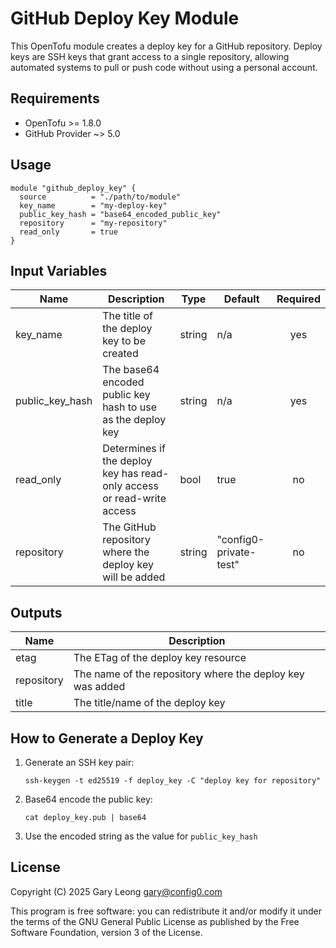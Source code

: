 # GitHub Deploy Key Module

This OpenTofu module creates a deploy key for a GitHub repository. Deploy keys are SSH keys that grant access to a single repository, allowing automated systems to pull or push code without using a personal account.

## Requirements

- OpenTofu >= 1.8.0
- GitHub Provider ~> 5.0

## Usage

```hcl
module "github_deploy_key" {
  source          = "./path/to/module"
  key_name        = "my-deploy-key"
  public_key_hash = "base64_encoded_public_key"
  repository      = "my-repository"
  read_only       = true
}
```

## Input Variables

| Name | Description | Type | Default | Required |
|------|-------------|------|---------|:--------:|
| key_name | The title of the deploy key to be created | string | n/a | yes |
| public_key_hash | The base64 encoded public key hash to use as the deploy key | string | n/a | yes |
| read_only | Determines if the deploy key has read-only access or read-write access | bool | true | no |
| repository | The GitHub repository where the deploy key will be added | string | "config0-private-test" | no |

## Outputs

| Name | Description |
|------|-------------|
| etag | The ETag of the deploy key resource |
| repository | The name of the repository where the deploy key was added |
| title | The title/name of the deploy key |

## How to Generate a Deploy Key

1. Generate an SSH key pair:
   ```
   ssh-keygen -t ed25519 -f deploy_key -C "deploy key for repository"
   ```

2. Base64 encode the public key:
   ```
   cat deploy_key.pub | base64
   ```

3. Use the encoded string as the value for `public_key_hash`

## License

Copyright (C) 2025 Gary Leong <gary@config0.com>

This program is free software: you can redistribute it and/or modify
it under the terms of the GNU General Public License as published by
the Free Software Foundation, version 3 of the License.